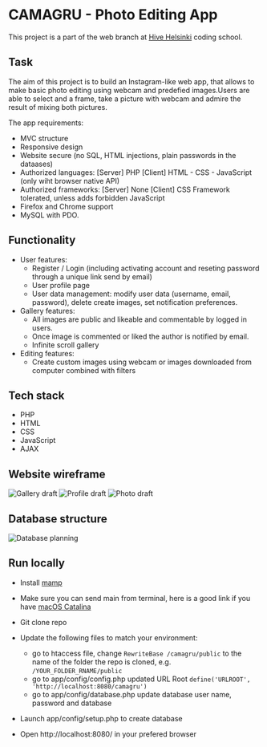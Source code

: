 # CAMAGRU - Photo Editing App
This project is a part of the web branch at [Hive Helsinki](https://www.hive.fi/) coding school. 

## Task
The aim of this project is to build an Instagram-like web app, that allows to make basic photo editing using webcam and predefied images.Users are able to select and a frame, take a picture with webcam and admire the result of mixing both pictures.

The app requirements:
- MVC structure
- Responsive design
- Website secure (no SQL, HTML injections, plain passwords in the dataases)
- Authorized languages:
	[Server] PHP
	[Client] HTML - CSS - JavaScript (only wiht browser native API)
- Authorized frameworks:
	[Server] None
	[Client] CSS Framework tolerated, unless adds forbidden JavaScript
- Firefox and Chrome support
- MySQL with PDO.


## Functionality
* User features: 
	* Register / Login (including activating account and reseting password through a unique link send by email)
	* User profile page
	* User data management: modify user data (username, email, password), delete create images, set notification preferences.
* Gallery features:
	* All images are public and likeable and commentable by logged in users.
	* Once image is commented or liked the author is notified by email.
	* Infinite scroll gallery
* Editing features:
	* Create custom images using webcam or images downloaded from computer combined with filters

## Tech stack
* PHP
* HTML
* CSS
* JavaScript
* AJAX

## Website wireframe
![Gallery draft](../assets/Gallery.png?raw=true)
![Profile draft](../assets/Profile.png?raw=true)
![Photo draft](../assets/Photo.png?raw=true)

## Database structure
![Database planning](../assets/db.png?raw=true)


## Run locally

* Install [mamp](https://bitnami.com/stack/mamp)
* Make sure you can send main from terminal, here is a good link if you have [macOS Catalina](https://gist.github.com/loziju/66d3f024e102704ff5222e54a4bfd50e)


* Git clone repo
* Update the following files to match your environment:
	* go to htaccess file, change ```RewriteBase /camagru/public``` to the name of the folder the repo is cloned, e.g. ```/YOUR_FOLDER_RNAME/public```
	* go to app/config/config.php updated URL Root ```define('URLROOT', 'http://localhost:8080/camagru')```
	* go to app/config/database.php update database user name, password and database

* Launch app/config/setup.php to create database
* Open http://localhost:8080/ in your prefered browser

